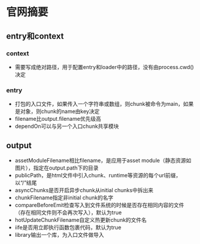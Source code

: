 # 官网摘要

## entry和context

### context
- 需要写成绝对路径，用于配置entry和loader中的路径，没有由process.cwd()决定

### entry
- 打包的入口文件，如果传入一个字符串或数组，则chunk被命令为main，如果是对象，则chunk的name由key决定
- filename比output.filename优先级高
- dependOn可以与另一个入口chunk共享模块

## output
- assetModuleFilename相比filename，是应用于asset module（静态资源如图片），指定在output.path下的目录
- publicPath，是html文件中引入chunk、runtime等资源的每个url前缀，以“/”结尾
- asyncChunks是否开启异步chunk从initial chunks中拆出来
- chunkFilename指定非initial chunk的名字
- compareBeforeEmit检查写入到文件系统的时候是否存在相同内容的文件（存在相同文件则不会再次写入），默认为true
- hotUpdateChunkFilename自定义热更新chunk的文件名
- iife是否用立即执行函数包裹代码，默认为true
- library输出一个库，为入口文件做导入